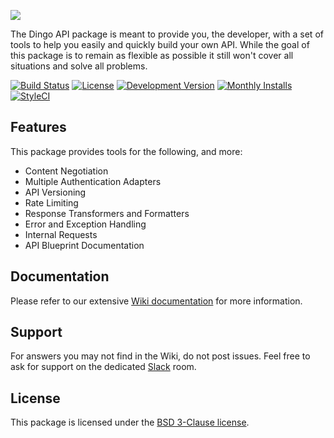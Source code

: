 ![](https://cloud.githubusercontent.com/assets/829059/9216039/82be51cc-40f6-11e5-88f5-f0cbd07bcc39.png)

The Dingo API package is meant to provide you, the developer, with a set of tools to help you easily and quickly build your own API. While the goal of this package is to remain as flexible as possible it still won't cover all situations and solve all problems.

[![Build Status](https://img.shields.io/travis/dingo/api/master.svg?style=flat-square)](https://travis-ci.org/dingo/api)
[![License](https://img.shields.io/packagist/l/dingo/api.svg?style=flat-square)](LICENSE)
[![Development Version](https://img.shields.io/packagist/vpre/dingo/api.svg?style=flat-square)](https://packagist.org/packages/dingo/api)
[![Monthly Installs](https://img.shields.io/packagist/dm/dingo/api.svg?style=flat-square)](https://packagist.org/packages/dingo/api)
[![StyleCI](https://styleci.io/repos/18673522/shield)](https://styleci.io/repos/18673522)

## Features

This package provides tools for the following, and more:

- Content Negotiation
- Multiple Authentication Adapters
- API Versioning
- Rate Limiting
- Response Transformers and Formatters
- Error and Exception Handling
- Internal Requests
- API Blueprint Documentation

## Documentation

Please refer to our extensive [Wiki documentation](https://github.com/dingo/api/wiki) for more information.

## Support

For answers you may not find in the Wiki, do not post issues. Feel free to ask for support on the dedicated [Slack](https://larachat.slack.com/messages/api/) room. 

## License

This package is licensed under the [BSD 3-Clause license](http://opensource.org/licenses/BSD-3-Clause).
